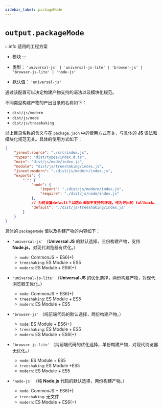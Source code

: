 ```yaml
---
sidebar_label: packageMode
---
```


# `output.packageMode`

:::info 适用的工程方案
* 模块
:::


* 类型： `'universal-js' | 'universal-js-lite' | 'browser-js' | 'browser-js-lite' | 'node-js'`
* 默认值： `'universal-js'`


通过该配置可以决定构建产物支持的语法以及模块化规范。

不同类型构建产物的产出目录的名称如下：

- `dist/js/modern`
- `dist/js/node`
- `dist/js/treeshaking`

以上目录名称的含义与在 `package.json` 中的使用方式有关，与具体的 **JS** 语法和模块化规范无关。具体的使用方式如下：

``` json
{
    "jsnext:source": "./src/index.js",
    "types": "dist/types/index.d.ts",
    "main": "dist/js/node/index.js",
    "module": "dist/js/treeshaking/index.js",
    "jsnext:modern": "./dist/js/modern/index.js",
    "exports": {
        ".": {
            "node": {
                "import": "./dist/js/modern/index.js",
                "require": "./dist/js/node/index.js"
            },
            // 为何设置default？以防止出现不支持的环境，作为导出的 fallback。
            "default": "./dist/js/treeshaking/index.js"
        }
    }
}
```

具体的 `packageMode` 值以及构建产物的内容如下：

- `'universal-js'` （**Universal JS** 的默认选择，三份构建产物，支持 **Node.js**，对现代浏览器有优化。）
  - `node`: CommonJS + ES6(+)
  - `treeshaking`: ES Module + ES5
  - `modern`: ES Module + ES6(+)

- `'universal-js-lite'` （**Universal JS** 的优化选择，两份构建产物，对现代浏览器无优化。）
  - `node`: CommonJS + ES6(+)
  - `treeshaking`: ES Module + ES5
  - `modern`: ES Module + ES5

- `'browser-js'` （纯前端代码的默认选择，两份构建产物。）
  - `node`: ES Module + ES6(+)
  - `treeshaking`: ES Module + ES5
  - `modern`: ES Module + ES6(+)

- `'browser-js-lite'` （纯前端代码的优化选择，单份构建产物，对现代浏览器无优化。）
  - `node`: ES Module + ES5
  - `treeshaking`: ES Module +ES5
  - `modern`: ES Module + ES5

- `'node-js'` （纯 **Node.js** 代码的默认选择，两份构建产物。）
  - `node`: CommonJS + ES6(+)
  - `treeshaking`: 无文件
  - `modern`: ES Module + ES6(+)
